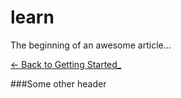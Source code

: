 # learn

The beginning of an awesome article...



[<- Back to Getting Started_](docs%2Fgetting-started.md)

###Some other header
